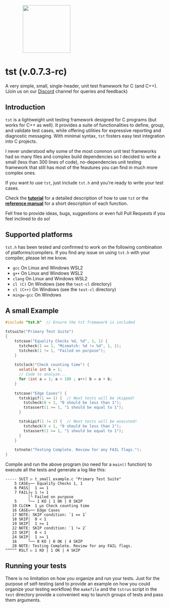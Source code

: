 &nbsp;&nbsp;&nbsp;&nbsp;&nbsp;&nbsp;&nbsp;&nbsp;&nbsp;&nbsp;&nbsp;&nbsp;&nbsp;
<img height="150" src="https://github.com/rdentato/tst/assets/48629/248f5856-13bd-4e35-8d9f-0b74a0ecb010"> <br/>
# tst (v.0.7.3-rc)
A very simple, small, single-header, unit test framework for C (and C++).<br/>
(Join us on our [Discord](https://discord.gg/BqsZjDaUxg) channel for queries and feedback)

## Introduction
`tst` is a lightweight unit testing framework designed for C programs (but works for C++ as well). 
It provides a suite of functionalities to define, group, and validate test cases, while offering utilities
for expressive reporting and diagnostic messaging. With minimal syntax, `tst` fosters easy test integration into C projects.

I never understood why some of the most common unit test frameworks had so many files and complex build dependencies so
I decided to write a small (less than 300 lines of code), no-dependencies unit testing framework that still has most of the 
feautures you can find in much more complex ones.

If you want to use `tst`, just include `tst.h` and you're ready to write your test cases.

Check the [**tutorial**](tutorial/) for a detailed description of how to use `tst` or the [**reference manual**](tutorial/reference.md)
for a short description of each function.

Fell free to provide ideas, bugs, suggestions or even full Pull Requests if you feel inclined to do so!

## Supported platforms

`tst.h` has been tested and confirmed to work on the following combination of platforms/compilers. If you find
any issue on using `tst.h` with your compiler, please let me know.

- `gcc`         On Linux and Windows WSL2 
- `g++`         On Linux and Windows WSL2 
- `clang`       On Linux and Windows WSL2 
- `cl (C)`      On Windows (see the `test-cl` directory)
- `cl (C++)`    On Windows (see the `test-cl` directory)
- `mingw-gcc`   On Windows


## A small Example
```c
#include "tst.h"  // Ensure the tst framework is included

tstsuite("Primary Test Suite")
{    
    tstcase("Equality Checks %d, %d", 1, 1) {
      tstcheck(1 == 1, "Mismatch: %d != %d", 1, 1);
      tstcheck(1 != 1, "Failed on purpose");
    }
    
    tstclock("Check counting time") {
      volatile int b = 1;
      // Code to analyze...
      for (int a = 1; a < 100 ; a++) b = a + b;
    }
    
    tstcase("Edge Cases") {
      tstskipif(1 == 1) {  // Next tests will be skipped!
        tstcheck(0 < 1, "0 should be less than 1");
        tstassert(1 >= 1, "1 should be equal to 1");
      }

      tstskipif(1 != 2) {  // Next tests will be executed!
        tstcheck(0 < 1, "0 should be less than 1");
        tstassert(1 >= 1, "1 should be equal to 1");
      }
    }
    
    tstnote("Testing Complete. Review for any FAIL flags.");
}
```

Compile and run the above program (no need for a `main()` function)
to execute all the tests and generate a log like this:

```
----- SUIT ▷ t_small_example.c "Primary Test Suite"
    5 CASE┬── Equality Checks 1, 1
    6 PASS│  1 == 1
    7 FAIL├┬ 1 != 1
          │╰ Failed on purpose
    5     ╰── 1 KO | 1 OK | 0 SKIP
   10 CLCK⚑  1 µs Check counting time
   16 CASE┬── Edge Cases
   17 NOTE: SKIP condition: `1 == 1`
   18 SKIP│  0 < 1
   19 SKIP│  1 >= 1
   22 NOTE: SKIP condition: `1 != 2`
   23 SKIP│  0 < 1
   24 SKIP│  1 >= 1
   16     ╰── 0 KO | 0 OK | 4 SKIP
   28 NOTE: Testing Complete. Review for any FAIL flags.
^^^^^ RSLT ▷ 1 KO | 1 OK | 4 SKIP
```
## Running your tests

There is no limitation on how you organize and run your tests.
Just for the purpose of self-testing (and to provide an example on how you could 
organize your testing workflow) the `makefile` and the `tstrun` script in the `test` 
directory provide a convenient way to launch groups of tests and pass them arguments.
